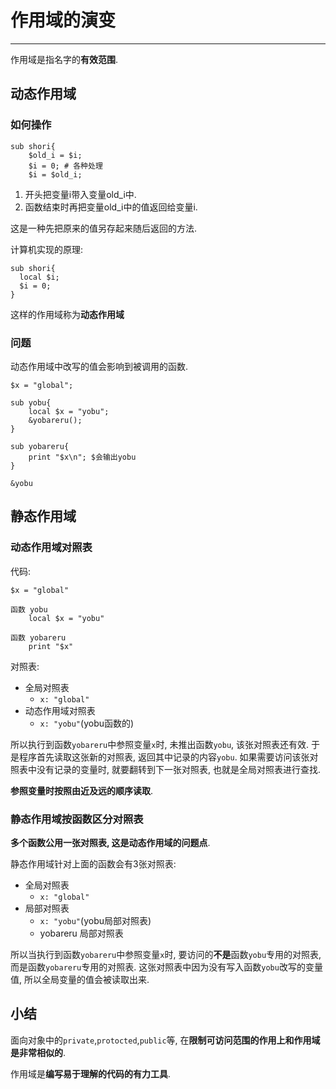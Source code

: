 # 作用域的演变

---

作用域是指名字的**有效范围**.

## 动态作用域

### 如何操作

```
sub shori{
	$old_i = $i;
	$i = 0; # 各种处理
	$i = $old_i;
```

1. 开头把变量i带入变量old_i中.
2. 函数结束时再把变量old_i中的值返回给变量i.

这是一种先把原来的值另存起来随后返回的方法.

计算机实现的原理:

```
sub shori{
  local $i;
  $i = 0;
}
```

这样的作用域称为**动态作用域**

### 问题

动态作用域中改写的值会影响到被调用的函数.

```
$x = "global";

sub yobu{
	local $x = "yobu";
	&yobareru();
}

sub yobareru{
	print "$x\n"; $会输出yobu
}

&yobu
```

## 静态作用域

### 动态作用域对照表

代码:

```
$x = "global"

函数 yobu
	local $x = "yobu"
	
函数 yobareru
	print "$x"
```

对照表:

* 全局对照表
	* `x: "global"` 
* 动态作用域对照表
	* `x: "yobu"`(yobu函数的)

所以执行到函数`yobareru`中参照变量`x`时, 未推出函数`yobu`, 该张对照表还有效. 于是程序首先读取这张新的对照表, 返回其中记录的内容`yobu`. 如果需要访问该张对照表中没有记录的变量时, 就要翻转到下一张对照表, 也就是全局对照表进行查找.

**参照变量时按照由近及远的顺序读取**.

### 静态作用域按函数区分对照表

**多个函数公用一张对照表, 这是动态作用域的问题点**.

静态作用域针对上面的函数会有3张对照表:

* 全局对照表
	* `x: "global"` 
* 局部对照表
	* `x: "yobu"`(yobu局部对照表)
	* yobareru 局部对照表

所以当执行到函数`yobareru`中参照变量`x`时, 要访问的**不是**函数`yobu`专用的对照表, 而是函数`yobareru`专用的对照表. 这张对照表中因为没有写入函数`yobu`改写的变量值, 所以全局变量的值会被读取出来.

## 小结

面向对象中的`private`,`protocted`,`public`等, 在**限制可访问范围的作用上和作用域是非常相似的**.

作用域是**编写易于理解的代码的有力工具**.